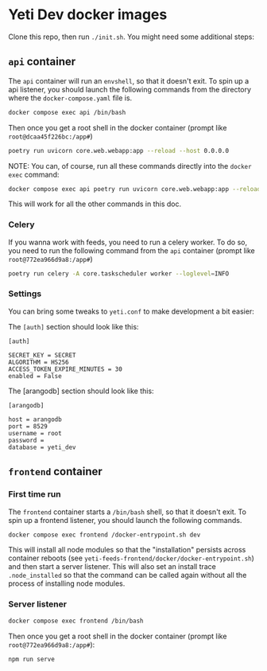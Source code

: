 # Yeti Dev docker images

Clone this repo, then run `./init.sh`. You might need some additional steps:

## `api` container

The `api` container will run an `envshell`, so that it doesn't exit. To spin
up a api listener, you should launch the following commands from the
directory where the `docker-compose.yaml` file is.

```bash
docker compose exec api /bin/bash
```

Then once you get a root shell in the docker container (prompt like
`root@dcaa45f226bc:/app#`)

```bash
poetry run uvicorn core.web.webapp:app --reload --host 0.0.0.0
```

NOTE: You can, of course, run all these commands directly into the `docker exec`
command:

```bash
docker compose exec api poetry run uvicorn core.web.webapp:app --reload --host 0.0.0.0
```

This will work for all the other commands in this doc.

### Celery

If you wanna work with feeds, you need to run a celery worker. To do so, you
need to run the following command from the `api` container (prompt like
`root@772ea966d9a8:/app#`)

```bash
poetry run celery -A core.taskscheduler worker --loglevel=INFO
```

### Settings

You can bring some tweaks to `yeti.conf` to make development a bit easier:

The `[auth]` section should look like this:

```
[auth]

SECRET_KEY = SECRET
ALGORITHM = HS256
ACCESS_TOKEN_EXPIRE_MINUTES = 30
enabled = False
```

The [arangodb] section should look like this:

```
[arangodb]

host = arangodb
port = 8529
username = root
password =
database = yeti_dev
```

## `frontend` container

### First time run

The `frontend` container starts a `/bin/bash` shell, so that it doesn't exit. To
spin up a frontend listener, you should launch the following commands.

```bash
docker compose exec frontend /docker-entrypoint.sh dev
```

This will install all node modules so that the "installation" persists across
container reboots (see `yeti-feeds-frontend/docker/docker-entrypoint.sh`) and
then start a server listener. This will also set an install trace
`.node_installed` so that the command can be called again without all the
process of installing node modules.

### Server listener

```bash
docker compose exec frontend /bin/bash
```

Then once you get a root shell in the docker container (prompt like
`root@772ea966d9a8:/app#`):

```bash
npm run serve
```
